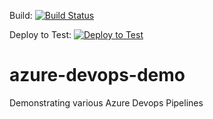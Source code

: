 Build: [![Build Status](https://dev.azure.com/iremark-consulting/cloud-native-7-demo/_apis/build/status/iremmats.azure-devops-demo?branchName=master&stageName=build)](https://dev.azure.com/iremark-consulting/cloud-native-7-demo/_build/latest?definitionId=1&branchName=master)

Deploy to Test: [![Deploy to Test](https://dev.azure.com/iremark-consulting/cloud-native-7-demo/_apis/build/status/iremmats.azure-devops-demo?branchName=master&stageName=deploy_to_test)](https://dev.azure.com/iremark-consulting/cloud-native-7-demo/_build/latest?definitionId=1&branchName=master)

# azure-devops-demo
Demonstrating various Azure Devops Pipelines
